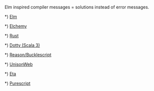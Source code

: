 Elm inspired compiler messages = solutions instead of error messages.


*) [Elm](https://elm-lang.org/blog/compiler-errors-for-humans)

*) [Elchemy](https://wende.github.io/elchemy/)

*) [Rust](https://blog.rust-lang.org/2016/08/10/Shape-of-errors-to-come.html)

*) [Dotty (Scala 3)](https://www.scala-lang.org/blog/2016/10/14/dotty-errors.html)

*) [Reason/Bucklescript](https://reasonml.github.io/blog/2017/08/25/way-nicer-error-messages.html)

*) [UnisonWeb](http://unisonweb.org/2018-08-07/update.html)

*) [Eta](https://twitter.com/jyothsnasrin/status/1037703436043603968)

*) [Purescript](https://www.youtube.com/watch?v=5AtyWgQ3vv0)





